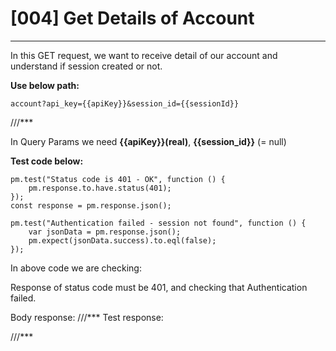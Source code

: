 # [004] Get Details of Account
___
In this GET request, we want to receive detail of our account and understand if session created or not.

__Use below path:__
```
account?api_key={{apiKey}}&session_id={{sessionId}}
```
///***

In Query Params we need __{{apiKey}}(real)__, __{{session_id}}__ (= null)

__Test code below:__
```
pm.test("Status code is 401 - OK", function () {
    pm.response.to.have.status(401);
});
const response = pm.response.json();

pm.test("Authentication failed - session not found", function () {
    var jsonData = pm.response.json();
    pm.expect(jsonData.success).to.eql(false);
});
```

In above code we are checking:

Response of status code must be 401, and checking that Authentication failed.

Body response:
///*** 
Test response:
 
///***